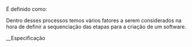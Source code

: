 É definido como:

Dentro desses processos temos vários fatores a serem considerados na hora de definir a sequenciação das etapas para a criação de um software.

__Especificação

